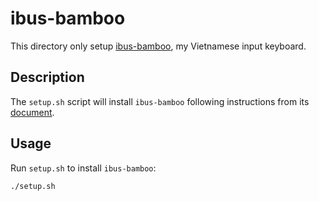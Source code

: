 # ibus-bamboo

This directory only setup
[ibus-bamboo](https://github.com/BambooEngine/ibus-bamboo), my Vietnamese input
keyboard.

## Description

The `setup.sh` script will install `ibus-bamboo` following instructions from its
[document](https://github.com/BambooEngine/ibus-bamboo#ubuntu-v%C3%A0-c%C3%A1c-distro-t%C6%B0%C6%A1ng-t%E1%BB%B1).

## Usage

Run `setup.sh` to install `ibus-bamboo`:

```bash
./setup.sh
```
